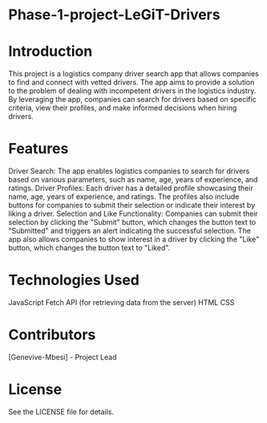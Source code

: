 # Phase-1-project-LeGiT-Drivers
# Introduction
This project is a logistics company driver search app that allows companies to find and connect with vetted drivers. The app aims to provide a solution to the problem of dealing with incompetent drivers in the logistics industry. By leveraging the app, companies can search for drivers based on specific criteria, view their profiles, and make informed decisions when hiring drivers.

# Features
Driver Search: The app enables logistics companies to search for drivers based on various parameters, such as name, age, years of experience, and ratings.
Driver Profiles: Each driver has a detailed profile showcasing their name, age, years of experience, and ratings. The profiles also include buttons for companies to submit their selection or indicate their interest by liking a driver.
Selection and Like Functionality: Companies can submit their selection by clicking the "Submit" button, which changes the button text to "Submitted" and triggers an alert indicating the successful selection. The app also allows companies to show interest in a driver by clicking the "Like" button, which changes the button text to "Liked".

# Technologies Used
JavaScript
Fetch API (for retrieving data from the server)
HTML
CSS

# Contributors
[Genevive-Mbesi] - Project Lead

# License
See the LICENSE file for details.
